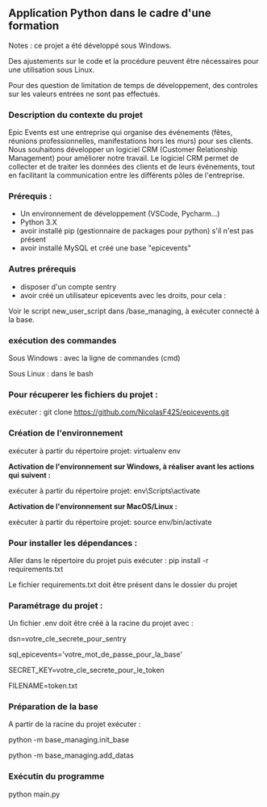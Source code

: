 ## Application Python dans le cadre d'une formation

Notes : ce projet a été développé sous Windows. 

Des ajustements sur le code et la procédure peuvent être nécessaires pour une utilisation sous Linux.

Pour des question de limitation de temps de développement, des controles sur les valeurs entrées ne sont pas effectués.

### Description du contexte du projet

 Epic Events est une entreprise qui organise des événements (fêtes,
 réunions professionnelles, manifestations hors les murs) pour ses clients.
 Nous souhaitons développer un logiciel CRM (Customer Relationship
 Management) pour améliorer notre travail.
 Le logiciel CRM permet de collecter et de traiter les données des clients
 et de leurs événements, tout en facilitant la communication entre les
 différents pôles de l'entreprise.

### **Prérequis :** 

+ Un environnement de développement (VSCode, Pycharm...)
+ Python 3.X
+ avoir installé pip (gestionnaire de packages pour python) s'il n'est pas présent
+ avoir installé MySQL et créé une base "epicevents" 

 ### Autres prérequis

+ disposer d'un compte sentry
+ avoir créé un utilisateur epicevents avec les droits, pour cela :

Voir le script new_user_script dans /base_managing, à exécuter connecté à la base.

### exécution des commandes

Sous Windows : avec la ligne de commandes (cmd)

Sous Linux : dans le bash

### Pour récuperer les fichiers du projet :

exécuter : git clone https://github.com/NicolasF425/epicevents.git

### Création de l'environnement

exécuter à partir du répertoire projet: virtualenv env

**Activation de l'environnement sur Windows, à réaliser avant les actions qui suivent :**

exécuter à partir du répertoire projet: env\Scripts\activate

**Activation de l'environnement sur MacOS/Linux :**

exécuter à partir du répertoire projet: source env/bin/activate

### **Pour installer les dépendances :**

Aller dans le répertoire du projet puis exécuter : pip install -r requirements.txt

Le fichier requirements.txt doit être présent dans le dossier du projet

### Paramétrage du projet :

Un fichier .env doit être créé à la racine du projet avec :

dsn=votre_cle_secrete_pour_sentry

sql_epicevents='votre_mot_de_passe_pour_la_base'

SECRET_KEY=votre_cle_secrete_pour_le_token

FILENAME=token.txt

### Préparation de la base

A partir de la racine du projet exécuter :

python -m base_managing.init_base

python -m base_managing.add_datas

### Exécutin du programme

python main.py



